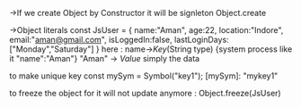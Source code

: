->If we create Object by Constructor it will be signleton
Object.create

->Object literals
        const JsUser = {
            name:"Aman",
            age:22,
            location:"Indore",
            email:"aman@gmail.com",
            isLoggedIn:false,
            lastLoginDays:["Monday","Saturday"]
        }
 here  :
 name->_Key_(String type) {system process like it  "name":"Aman"}
 "Aman" -> _Value_ simply the data 

to make unique key
  const mySym = Symbol("key1");
  [mySym]: "mykey1"


  to freeze the object for it will not update anymore : Object.freeze(JsUser)